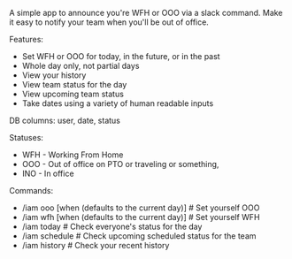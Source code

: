 A simple app to announce you're WFH or OOO via a slack command. 
Make it easy to notify your team when you'll be out of office.

Features:
* Set WFH or OOO for today, in the future, or in the past
* Whole day only, not partial days
* View your history
* View team status for the day
* View upcoming team status
* Take dates using a variety of human readable inputs

DB columns: user, date, status 

Statuses: 
- WFH - Working From Home
- OOO - Out of office on PTO or traveling or something, 
- INO - In office

Commands:

- /iam ooo [when (defaults to the current day)]  # Set yourself OOO
- /iam wfh [when (defaults to the current day)]  # Set yourself WFH
- /iam today  # Check everyone's status for the day
- /iam schedule  # Check upcoming scheduled status for the team
- /iam history  # Check your recent history